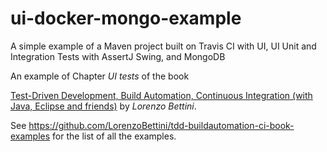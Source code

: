 # ui-docker-mongo-example
A simple example of a Maven project built on Travis CI with UI, UI Unit and Integration Tests with AssertJ Swing, and MongoDB

An example of Chapter _UI tests_ of the book

[Test-Driven Development, Build Automation, Continuous Integration (with Java, Eclipse and friends)](https://leanpub.com/tdd-buildautomation-ci)
by _Lorenzo Bettini_.

See https://github.com/LorenzoBettini/tdd-buildautomation-ci-book-examples for the list of all the examples.
